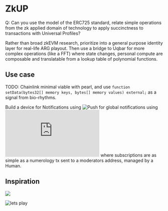 # ZkUP
Q: Can you use the model of the ERC725 standard, relate simple operations from the zk applied domain of technology 
to apply succinctness to transactions with Universal Profiles? 

Rather than broad zkEVM research, prioritize into a general purpose identity layer for real-life ARG playout.
Then use a bridge to Uqbar for more complex operations (like a FFT) where state changes, personal compute are composable and translatable from a lookup table of polynomial functions.

## Use case
TODO: Chainlink minimal viable with pearl, and use `function setData(bytes32[] memory keys, bytes[] memory values) external;` as a signal from bio-rhythms.

Build a device for Notifications using ![Push](https://docs.epns.io/users) for global notifications using ![LSP-1-UniversalReceiver](https://github.com/lukso-network/LIPs/blob/main/LSPs/LSP-1-UniversalReceiver.md) where subscriptions are as simple as a numerology tx sent to a moderators address, managed by a Human.

## Inspiration
![](https://external-content.duckduckgo.com/iu/?u=http%3A%2F%2Fwww.esotericmeanings.com%2Fwp-content%2Fuploads%2F2016%2F01%2FaceofcupsHD-thothtarotcard.jpg&f=1&nofb=1&ipt=8a9dcc10b900a3a5a19bf83ab19e6de9425a56756381041062bd085cc2c27885&ipo=images)

![lets play](https://www.youtube.com/watch?v=D4hAVemuQXY)
